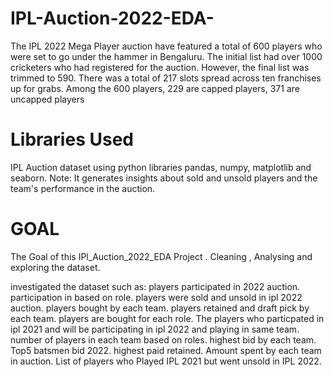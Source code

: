 # IPL-Auction-2022-EDA-
The IPL 2022 Mega Player auction have featured a total of 600 players who were set to go under the hammer in Bengaluru. The initial list had over 1000 cricketers who had registered for the auction. However, the final list was trimmed to 590. There was a total of 217 slots spread across ten franchises up for grabs. Among the 600 players, 229 are capped players, 371 are uncapped players
# Libraries Used
IPL Auction dataset using python libraries pandas, numpy, matplotlib and seaborn. Note: It generates insights about sold and unsold players and the team's performance in the auction.

# GOAL
The Goal of this IPl_Auction_2022_EDA Project . Cleaning , Analysing and exploring the dataset.

investigated the dataset such as:
players participated in 2022 auction.
participation in based on role.
players were sold and unsold in ipl 2022 auction.
players bought by each team. players retained and draft pick by each team.
players are bought for each role.
The players who particpated in ipl 2021 and will be participating in ipl 2022 and playing in same team.
number of players in each team based on roles.
highest bid by each team.
Top5 batsmen bid 2022.
highest paid retained.
Amount spent by each team in auction.
List of players who Played IPL 2021 but went unsold in IPL 2022.

